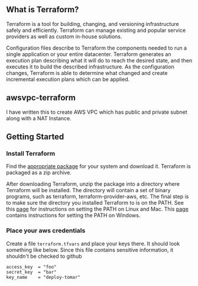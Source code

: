 ## What is Terraform?

Terraform is a tool for building, changing, and versioning infrastructure safely and efficiently. Terraform can manage existing and popular service providers as well as custom in-house solutions.

Configuration files describe to Terraform the components needed to run a single application or your entire datacenter. Terraform generates an execution plan describing what it will do to reach the desired state, and then executes it to build the described infrastructure. As the configuration changes, Terraform is able to determine what changed and create incremental execution plans which can be applied.

## awsvpc-terraform
I have written this to create AWS VPC which has public and private subnet along with a NAT Instance.

## Getting Started

### Install Terraform 

Find the [appropriate package](https://terraform.io/downloads.html) for your system and download it. Terraform is packaged as a zip archive.

After downloading Terraform, unzip the package into a directory where Terraform will be installed. The directory will contain a set of binary programs, such as terraform, terraform-provider-aws, etc. The final step is to make sure the directory you installed Terraform to is on the PATH. See this [page](http://stackoverflow.com/questions/14637979/how-to-permanently-set-path-on-linux) for instructions on setting the PATH on Linux and Mac. This [page](http://stackoverflow.com/questions/1618280/where-can-i-set-path-to-make-exe-on-windows) contains instructions for setting the PATH on Windows.

### Place your aws credentials

Create a file `terraform.tfvars` and place your keys there. It should look something like below. Since this file contains sensitive information, it shouldn't be checked to github

```
access_key  = "foo"
secret_key  = "bar"
key_name    = "deploy-tomar"
```
